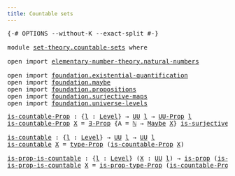 ```yaml
---
title: Countable sets
---
```


<pre class="Agda"><a id="40" class="Symbol">{-#</a> <a id="44" class="Keyword">OPTIONS</a> <a id="52" class="Pragma">--without-K</a> <a id="64" class="Pragma">--exact-split</a> <a id="78" class="Symbol">#-}</a>

<a id="83" class="Keyword">module</a> <a id="90" href="set-theory.countable-sets.html" class="Module">set-theory.countable-sets</a> <a id="116" class="Keyword">where</a>

<a id="123" class="Keyword">open</a> <a id="128" class="Keyword">import</a> <a id="135" href="elementary-number-theory.natural-numbers.html" class="Module">elementary-number-theory.natural-numbers</a>

<a id="177" class="Keyword">open</a> <a id="182" class="Keyword">import</a> <a id="189" href="foundation.existential-quantification.html" class="Module">foundation.existential-quantification</a>
<a id="227" class="Keyword">open</a> <a id="232" class="Keyword">import</a> <a id="239" href="foundation.maybe.html" class="Module">foundation.maybe</a>
<a id="256" class="Keyword">open</a> <a id="261" class="Keyword">import</a> <a id="268" href="foundation.propositions.html" class="Module">foundation.propositions</a>
<a id="292" class="Keyword">open</a> <a id="297" class="Keyword">import</a> <a id="304" href="foundation.surjective-maps.html" class="Module">foundation.surjective-maps</a>
<a id="331" class="Keyword">open</a> <a id="336" class="Keyword">import</a> <a id="343" href="foundation.universe-levels.html" class="Module">foundation.universe-levels</a>
</pre>
<pre class="Agda"><a id="is-countable-Prop"></a><a id="383" href="set-theory.countable-sets.html#383" class="Function">is-countable-Prop</a> <a id="401" class="Symbol">:</a> <a id="403" class="Symbol">{</a><a id="404" href="set-theory.countable-sets.html#404" class="Bound">l</a> <a id="406" class="Symbol">:</a> <a id="408" href="Agda.Primitive.html#597" class="Postulate">Level</a><a id="413" class="Symbol">}</a> <a id="415" class="Symbol">→</a> <a id="417" href="foundation-core.universe-levels.html#222" class="Primitive">UU</a> <a id="420" href="set-theory.countable-sets.html#404" class="Bound">l</a> <a id="422" class="Symbol">→</a> <a id="424" href="foundation-core.propositions.html#1380" class="Function">UU-Prop</a> <a id="432" href="set-theory.countable-sets.html#404" class="Bound">l</a>
<a id="434" href="set-theory.countable-sets.html#383" class="Function">is-countable-Prop</a> <a id="452" href="set-theory.countable-sets.html#452" class="Bound">X</a> <a id="454" class="Symbol">=</a> <a id="456" href="foundation.existential-quantification.html#1645" class="Function">∃-Prop</a> <a id="463" class="Symbol">{</a><a id="464" class="Argument">A</a> <a id="466" class="Symbol">=</a> <a id="468" href="elementary-number-theory.natural-numbers.html#1444" class="Datatype">ℕ</a> <a id="470" class="Symbol">→</a> <a id="472" href="foundation.maybe.html#1449" class="Function">Maybe</a> <a id="478" href="set-theory.countable-sets.html#452" class="Bound">X</a><a id="479" class="Symbol">}</a> <a id="481" href="foundation.surjective-maps.html#1905" class="Function">is-surjective</a>

<a id="is-countable"></a><a id="496" href="set-theory.countable-sets.html#496" class="Function">is-countable</a> <a id="509" class="Symbol">:</a> <a id="511" class="Symbol">{</a><a id="512" href="set-theory.countable-sets.html#512" class="Bound">l</a> <a id="514" class="Symbol">:</a> <a id="516" href="Agda.Primitive.html#597" class="Postulate">Level</a><a id="521" class="Symbol">}</a> <a id="523" class="Symbol">→</a> <a id="525" href="foundation-core.universe-levels.html#222" class="Primitive">UU</a> <a id="528" href="set-theory.countable-sets.html#512" class="Bound">l</a> <a id="530" class="Symbol">→</a> <a id="532" href="foundation-core.universe-levels.html#222" class="Primitive">UU</a> <a id="535" href="set-theory.countable-sets.html#512" class="Bound">l</a>
<a id="537" href="set-theory.countable-sets.html#496" class="Function">is-countable</a> <a id="550" href="set-theory.countable-sets.html#550" class="Bound">X</a> <a id="552" class="Symbol">=</a> <a id="554" href="foundation-core.propositions.html#1482" class="Function">type-Prop</a> <a id="564" class="Symbol">(</a><a id="565" href="set-theory.countable-sets.html#383" class="Function">is-countable-Prop</a> <a id="583" href="set-theory.countable-sets.html#550" class="Bound">X</a><a id="584" class="Symbol">)</a>

<a id="is-prop-is-countable"></a><a id="587" href="set-theory.countable-sets.html#587" class="Function">is-prop-is-countable</a> <a id="608" class="Symbol">:</a> <a id="610" class="Symbol">{</a><a id="611" href="set-theory.countable-sets.html#611" class="Bound">l</a> <a id="613" class="Symbol">:</a> <a id="615" href="Agda.Primitive.html#597" class="Postulate">Level</a><a id="620" class="Symbol">}</a> <a id="622" class="Symbol">(</a><a id="623" href="set-theory.countable-sets.html#623" class="Bound">X</a> <a id="625" class="Symbol">:</a> <a id="627" href="foundation-core.universe-levels.html#222" class="Primitive">UU</a> <a id="630" href="set-theory.countable-sets.html#611" class="Bound">l</a><a id="631" class="Symbol">)</a> <a id="633" class="Symbol">→</a> <a id="635" href="foundation-core.propositions.html#1296" class="Function">is-prop</a> <a id="643" class="Symbol">(</a><a id="644" href="set-theory.countable-sets.html#496" class="Function">is-countable</a> <a id="657" href="set-theory.countable-sets.html#623" class="Bound">X</a><a id="658" class="Symbol">)</a>
<a id="660" href="set-theory.countable-sets.html#587" class="Function">is-prop-is-countable</a> <a id="681" href="set-theory.countable-sets.html#681" class="Bound">X</a> <a id="683" class="Symbol">=</a> <a id="685" href="foundation-core.propositions.html#1549" class="Function">is-prop-type-Prop</a> <a id="703" class="Symbol">(</a><a id="704" href="set-theory.countable-sets.html#383" class="Function">is-countable-Prop</a> <a id="722" href="set-theory.countable-sets.html#681" class="Bound">X</a><a id="723" class="Symbol">)</a>
</pre>